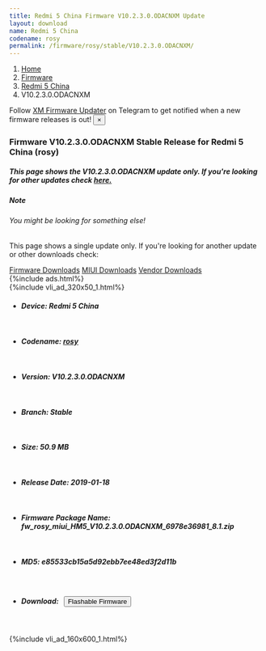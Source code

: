 ```yaml
---
title: Redmi 5 China Firmware V10.2.3.0.ODACNXM Update
layout: download
name: Redmi 5 China
codename: rosy
permalink: /firmware/rosy/stable/V10.2.3.0.ODACNXM/
---
```

<nav aria-label="breadcrumb">
    <ol class="breadcrumb">
        <li class="breadcrumb-item"><a href="/">Home</a></li>
        <li class="breadcrumb-item"><a href="/firmware/">Firmware</a></li>
        <li class="breadcrumb-item"><a href="/firmware/rosy/">Redmi 5 China</a></li>
        <li class="breadcrumb-item active" aria-current="page">V10.2.3.0.ODACNXM</li>
    </ol>
</nav>
<div class="alert alert-primary alert-dismissible fade show" role="alert">
    Follow <a href="https://t.me/XiaomiFirmwareUpdater" class="alert-link">XM Firmware Updater</a> on Telegram to get
    notified when a new firmware releases is out!
    <button type="button" class="close" data-dismiss="alert" aria-label="Close">
        <span aria-hidden="true">&times;</span>
    </button>
</div>
<div class="col-12 mx-auto">
    <h3 class="title bg-light p-2 rounded">Firmware V10.2.3.0.ODACNXM Stable Release for Redmi 5 China (rosy)</h3>
    <h5>This page shows the V10.2.3.0.ODACNXM update only. If you're looking for other updates check
        <a href="/firmware/rosy/">here.</a></h5>
    <div class="card">
        <div class="card-body">
            <h5 class="card-title">Note</h5>
            <h6 class="card-subtitle mb-2 text-muted">You might be looking for something else!</h6>
            <p class="card-text">This page shows a single update only.
                If you're looking for another update or other downloads check:</p>
            <a href="/firmware/" class="card-link">Firmware Downloads</a>
            <a href="/miui/" class="card-link">MIUI Downloads</a>
            <a href="/vendor/" class="card-link">Vendor Downloads</a>
        </div>
    </div>
    {%include ads.html%}
    <div class="row justify-content-center">
        <div class="col-10" id="downloads">
                    <div class="card card-body">
            {%include vli_ad_320x50_1.html%}
            <ul class="list-unstyled">
                <li style="padding-bottom: 10px;">
                    <h5><b>Device: </b>Redmi 5 China</h5>
                </li>
                <li style="padding-bottom: 10px;">
                    <h5><b>Codename: </b> <a href="/firmware/rosy/" target="_blank">rosy</a> </h5>
                </li>
                <li style="padding-bottom: 10px;">
                    <h5><b>Version: </b>V10.2.3.0.ODACNXM</h5>
                </li>
                <li style="padding-bottom: 10px;">
                    <h5><b>Branch: </b>Stable</h5>
                </li>
                <li style="padding-bottom: 10px;">
                    <h5><b>Size: </b>50.9 MB</h5>
                </li>
                <li style="padding-bottom: 10px;">
                    <h5><b>Release Date: </b>2019-01-18</h5>
                </li>
                <li style="padding-bottom: 10px;">
                    <h5><b>Firmware Package Name: </b><span id="filename" class="text-dark">fw_rosy_miui_HM5_V10.2.3.0.ODACNXM_6978e36981_8.1.zip</span></h5>
                </li>
                <li style="padding-bottom: 10px;">
                    <h5><b>MD5: </b><span id="md5" class="text-muted">e85533cb15a5d92ebb7ee48ed3f2d11b</span></h5>
                </li>
                <li style="padding-bottom: 10px;">
                    <h5><b>Download: </b><button type="button" id="download" class="btn btn-primary"
                    style="margin: 7px;" onclick="redirect('fw_rosy_miui_HM5_V10.2.3.0.ODACNXM_6978e36981_8.1.zip'); return false;"><i class="fa fa-download"></i> Flashable Firmware</button></h5>
                </li>
            </ul>
        </div>
        </div>
        {%include vli_ad_160x600_1.html%}
    </div>
</div>
